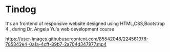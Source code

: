 # Tindog
It's an frontend of responsive website designed using HTML,CSS,Bootstrap 4 , during Dr. Angela Yu's web development course



https://user-images.githubusercontent.com/85542048/224561976-785342e4-0a1a-4cff-89b7-2a704d347977.mp4


